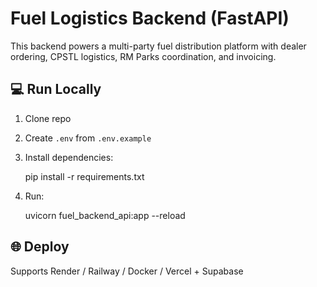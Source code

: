 # Fuel Logistics Backend (FastAPI)

This backend powers a multi-party fuel distribution platform with dealer ordering, CPSTL logistics, RM Parks coordination, and invoicing.

## 💻 Run Locally

1. Clone repo
2. Create `.env` from `.env.example`
3. Install dependencies:

    pip install -r requirements.txt

4. Run:

    uvicorn fuel_backend_api:app --reload

## 🌐 Deploy
Supports Render / Railway / Docker / Vercel + Supabase